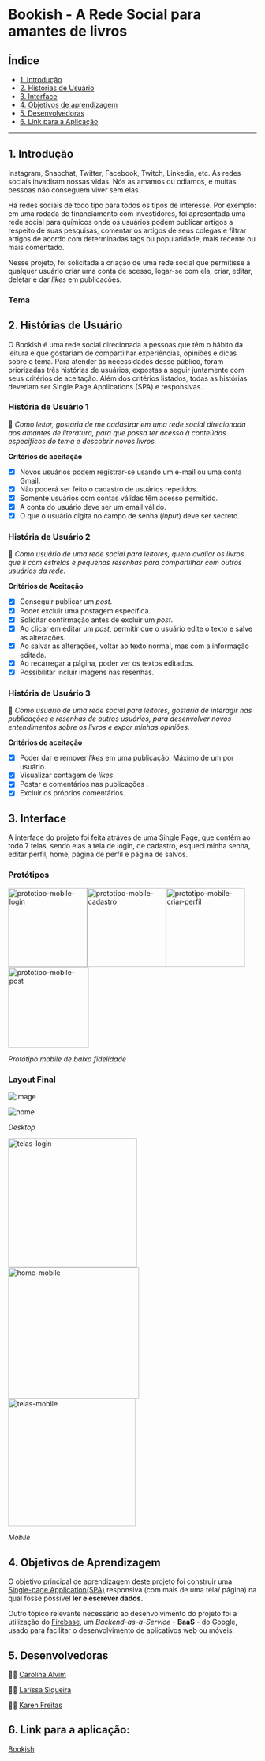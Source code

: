 # Bookish - A Rede Social para amantes de livros

## Índice

- [1. Introdução](#1-introdução)
- [2. Histórias de Usuário](#2-histórias-de-usuário)
- [3. Interface](#3-interface)
- [4. Objetivos de aprendizagem](#4-objetivos-de-aprendizagem)
- [5. Desenvolvedoras](#5-desenvolvedoras)
- [6. Link para a Aplicação](#6-link-para-a-aplicação)

---
## 1. Introdução

Instagram, Snapchat, Twitter, Facebook, Twitch, Linkedin, etc. As redes sociais
invadiram nossas vidas. Nós as amamos ou odiamos, e muitas pessoas não conseguem
viver sem elas.

Há redes sociais de todo tipo para todos os tipos de interesse. Por exemplo: em
uma rodada de financiamento com investidores, foi apresentada uma rede social
para químicos onde os usuários podem publicar artigos a respeito de suas
pesquisas, comentar os artigos de seus colegas e filtrar artigos de acordo com
determinadas tags ou popularidade, mais recente ou mais comentado.

Nesse projeto, foi solicitada a criação de uma rede social que permitisse à qualquer usuário criar uma conta de acesso,
logar-se com ela, criar, editar, deletar e dar _likes_ em publicações.

### Tema

## 2. Histórias de Usuário

O Bookish é uma rede social direcionada a pessoas que têm o hábito da leitura e que gostariam de compartilhar experiências, opiniões e dicas sobre o tema. Para atender às necessidades desse público, foram priorizadas três histórias de usuários, expostas a seguir juntamente com seus critérios de aceitação. Além dos critérios listados, todas as histórias deveriam ser Single Page Applications (SPA) e responsivas.

### História de Usuário 1 

:pushpin: *Como leitor, gostaria de me cadastrar em uma rede social direcionada aos amantes de literatura, para que possa ter acesso à conteúdos específicos do tema e descobrir novos livros.*

**Critérios de aceitação**

- [x]  Novos usuários podem registrar-se usando um e-mail ou uma conta Gmail.
- [x]  Não poderá ser feito o cadastro de usuários repetidos.
- [x]  Somente usuários com contas válidas têm acesso permitido.
- [x]  A conta do usuário deve ser um email válido.
- [x]  O que o usuário digita no campo de senha (*input*) deve ser secreto.

### História de Usuário 2

:pushpin: *Como usuário de uma rede social para leitores, quero avaliar os livros que li com estrelas e pequenas resenhas para compartilhar com outros usuários da rede.*

**Critérios de Aceitação**

- [x]  Conseguir publicar um *post*.
- [x]  Poder excluir uma postagem específica.
- [x]  Solicitar confirmação antes de excluir um *post*.
- [x]  Ao clicar em editar um *post*, permitir que o usuário edite o texto e salve as alterações.
- [x]  Ao salvar as alterações, voltar ao texto normal, mas com a informação editada.
- [x]  Ao recarregar a página, poder ver os textos editados.
- [x]  Possibilitar incluir imagens nas resenhas.

### História de Usuário 3

:pushpin: *Como usuário de uma rede social para leitores, gostaria de interagir nas publicações e resenhas de outros usuários, para desenvolver novos entendimentos sobre os livros e expor minhas opiniões.*

**Critérios de aceitação**

- [x]  Poder dar e remover *likes* em uma publicação. Máximo de um por usuário.
- [x]  Visualizar contagem de *likes*.
- [x]  Postar e comentários nas publicações .
- [x]  Excluir os próprios comentários.

## 3. Interface
A interface do projeto foi feita atráves de uma Single Page, que contêm ao todo 7 telas, sendo elas a tela de login, de cadastro, esqueci minha senha, editar perfil, home, página de perfil e página de salvos.

### Protótipos

<img width="160" alt="prototipo-mobile-login" src="https://user-images.githubusercontent.com/64505863/131375602-aaaeaed4-b5aa-48bf-ae5f-aaedd1358f17.png"><img width="160" alt="prototipo-mobile-cadastro" src="https://user-images.githubusercontent.com/64505863/131376052-c09155aa-e843-4221-882e-4737b2ebc949.png"><img width="160" alt="prototipo-mobile-criar-perfil" src="https://user-images.githubusercontent.com/64505863/131376061-9adc854d-62d1-4dcb-9729-bd28a3e2c549.png"><img width="163.3" alt="prototipo-mobile-post" src="https://user-images.githubusercontent.com/64505863/131376099-a265542c-f703-4404-a18d-6a9c005e5bb3.png">

*Protótipo mobile de baixa fidelidade*

### Layout Final


![image](https://user-images.githubusercontent.com/64505863/131377065-7ba1c54f-2cc4-4f80-a93e-4119df3a451e.png)

![home](https://user-images.githubusercontent.com/64505863/131377756-7d2876ac-24b0-41e3-b571-44fc1596f6d1.gif)

*Desktop*




<img width="261" alt="telas-login" src="https://user-images.githubusercontent.com/64505863/131380668-1dc7a064-bf87-42ea-8e73-6a681e16dc22.gif"> <img width="265.3" alt="home-mobile" src="https://user-images.githubusercontent.com/64505863/131382140-e8958ab8-fe2c-4281-a3a5-94842563bba8.gif"> <img width="258" alt="telas-mobile" src="https://user-images.githubusercontent.com/64505863/131388417-11a11be0-72b3-47d7-a10e-60a647b835d6.gif">

*Mobile*

## 4. Objetivos de Aprendizagem

O objetivo principal de aprendizagem deste projeto foi construir uma [Single-page Application(SPA)](https://pt.wikipedia.org/wiki/Aplicativo_de_p%C3%A1gina_%C3%BAnica) responsiva (com mais de uma tela/ página) na qual fosse possível **ler e escrever dados.**

Outro tópico relevante necessário ao desenvolvimento do projeto foi a utilização do [Firebase](https://firebase.google.com/), um *Backend-as-a-Service* - **BaaS** - do Google, usado para facilitar o desenvolvimento de aplicativos web ou móveis. 

## 5. Desenvolvedoras

:woman_technologist: [Carolina Alvim](https://github.com/caroAlvim)

:woman_technologist: [Larissa Siqueira](https://github.com/LarissaSiq)

:woman_technologist: [Karen Freitas](https://github.com/karen-freitas)

## 6. Link para a aplicação:
[Bookish](https://bit.ly/social-network-Bookish)

